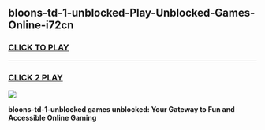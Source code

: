 
## bloons-td-1-unblocked-Play-Unblocked-Games-Online-i72cn
<h3>
<a href="https://premium76.site?title=bloons-td-1-unblocked&ref=25A">CLICK TO PLAY</a></h3>
<hr>

<h3>
<a href="https://premium76.site?title=bloons-td-1-unblocked&ref=25A">CLICK 2 PLAY</a>
  
</h3>

<a href="https://premium76.site?title=bloons-td-1-unblocked&ref=25A"><img src="https://clearcache.store/games.png"></a>


**bloons-td-1-unblocked games unblocked: Your Gateway to Fun and Accessible Online Gaming**
